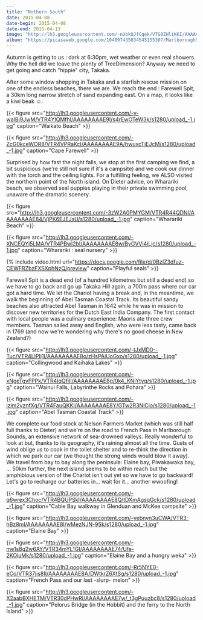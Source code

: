 ```yaml
---
title: "Nothern South"
date: 2015-04-08
date-begin: 2015-04-08
date-end: 2015-04-13
image: "http://lh3.googleusercontent.com/-nUbkQJfCqek/VTG9ZHliKKI/AAAAAAAAEfM/GRHHp1gpvd8/s1280/upload_-1.jpg"
album: "https://picasaweb.google.com/104897435834545155307/MarlboroughSound?authkey=Gv1sRgCPCZs9r5homilQE"
---
```


Autumn is getting to us : dark at 6:30pm, wet weather or even real showers. Why the hell did we leave the plenty of TreeDimension? Anyway we need to get going and catch "hippie" city, Takaka.

After some window shopping in Takaka and a starfish rescue mission on one of the endless beaches, there we are. We reach the end :  Farewell Spit, a 30km long narrow stretch of sand expanding east. On a map, it looks like a kiwi beak ☺.

{{< figure src="http://lh3.googleusercontent.com/-y-waIBi9JwM/VTR4YIQMfhI/AAAAAAAAE9I/s4rEwOTeW3k/s1280/upload_-1.jpg" caption="Waikato Beach" >}}

{{< figure src="http://lh3.googleusercontent.com/-ZcG0kceWOR8/VTR4VPRaKcI/AAAAAAAAE9A/hwuxcTjEJcM/s1280/upload_-1.jpg" caption="Cape Farewell" >}}

Surprised by how fast the night falls, we stop at the first camping we find, a bit suspicious (we're still not sure if it's a campsite) and we cook our dinner with the torch and the ceiling lights. For a fulfilling feeling, we ALSO visited the northern point of the North island. On Dieter advice, on Wharariki beach, we observed seal puppies playing in their private swimming pool, unaware of the dramatic scenery.

{{< figure src="http://lh3.googleusercontent.com/-3zW2A0PMYGM/VTR4R44QDNI/AAAAAAAAE84/VjPK6EJEJsU/s1280/upload_-1.jpg" caption="Wharariki Beach" >}}

{{< figure src="http://lh3.googleusercontent.com/-XNCEQYj5LMA/VTR4PBwl2bI/AAAAAAAAE8w/ByGVVi4iLjc/s1280/upload_-1.jpg" caption="Wharariki : seal nursery" >}}

{% include video.html url="https://docs.google.com/file/d/0BzIZ3dfuz-CEWFRZbzFXSXphNzQ/preview" caption="Playful seals" >}}

Farewell Spit is a dead end (of a hundred kilometres but still a dead end) so we have to go back and go up Takaka Hill again, a 700m pass where our car got a hard time. We let the Chariot having a break and, in the meantime, we walk the beginning of Abel Tasman Coastal Track. Its beautiful sandy beaches also attracted Abel Tasman in 1642 while he was in mission to discover new territories for the Dutch East India Company. The first contact with local people was a culinary experience: Maoris ate three crew members. Tasman sailed away and English, who were less tasty, came back in 1769 (and now we're wondering why there's no good cheese in New Zealand?)

{{< figure src="http://lh3.googleusercontent.com/-tJxMD0--Tuc/VTR4LlPIj1I/AAAAAAAAE8o/zHsPAiUoGxo/s1280/upload_-1.jpg" caption="Collingwood and Kaihaka Lakes" >}}

{{< figure src="http://lh3.googleusercontent.com/-xNgeTgvFPPk/VTR4IqQfiII/AAAAAAAAE8g/0k4_KNiYtyg/s1280/upload_-1.jpg" caption="Wainui Falls, Labyrinthe Rocks and Pohara" >}}

{{< figure src="http://lh3.googleusercontent.com/-izlm2yznfXg/VTR4FauQKKI/AAAAAAAAE8Y/GTw2R3NlCio/s1280/upload_-1.jpg" caption="Abel Tasman Coastal Track" >}}

We complete our food stock at Nelson Farmers Market (which was still half full thanks to Dieter) and we're on the road to French Pass in Marlborough Sounds, an extensive network of sea-drowned valleys. Really wonderful to look at but, thanks to its geography, it's raining almost all the time. Gusts of wind oblige us to cook in the toilet shelter and to re-think the direction in which we park our car (we thought the strong winds would blow it away). We travel from bay to bay along the peninsula: Elaine bay, Piwakawaka bay, ... 50km further, the next island seems to be within reach but the amphibious version of the Chariot isn't out yet so we have to go backward! Let's go to recharge our batteries in... wait for it... another wwoofing!

{{< figure src="http://lh3.googleusercontent.com/-q6wrex3Choc/VTR4BQUPSkI/AAAAAAAAE8Q/tDXmAgsqGck/s1280/upload_-1.jpg" caption="Cable Bay walkway in Glenduan and McKee campsite" >}}

{{< figure src="http://lh3.googleusercontent.com/-yebnyn3uCWA/VTR3-hBz8mI/AAAAAAAAE8I/wMezNJN-9Sk/s1280/upload_-1.jpg" caption="Elaine Bay" >}}

{{< figure src="http://lh3.googleusercontent.com/-me1s8g2w6AY/VTR34mYL1GI/AAAAAAAAE74/Ufe-2KOluMk/s1280/upload_-1.jpg" caption="Elaine Bay and a hungry weka" >}}

{{< figure src="http://lh3.googleusercontent.com/-Rr5NYE0-eCo/VTR37jis8II/AAAAAAAAE8A/DWtkrZ6XtSg/s1280/upload_-1.jpg" caption="French Pass and our last -slurp- melon" >}}

{{< figure src="http://lh3.googleusercontent.com/-X2aabBXHETM/VTR30dPHwRI/AAAAAAAAE7w/_t3gPuuzbc8/s1280/upload_-1.jpg" caption="Pelorus Bridge (in the Hobbit) and the ferry to the North Island" >}}